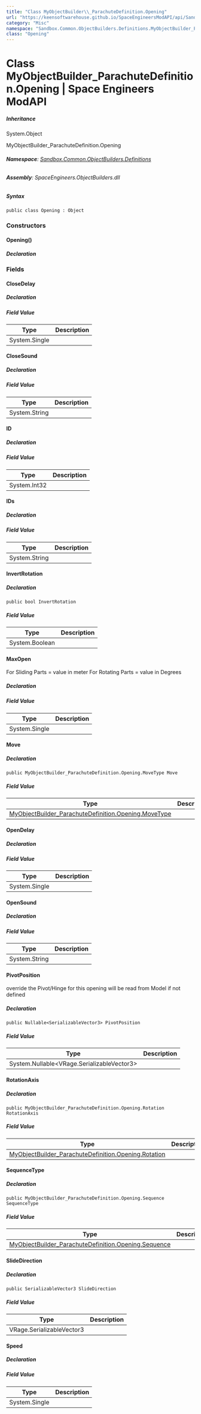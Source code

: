 ```yaml
---
title: "Class MyObjectBuilder\\_ParachuteDefinition.Opening"
url: "https://keensoftwarehouse.github.io/SpaceEngineersModAPI/api/Sandbox.Common.ObjectBuilders.Definitions.MyObjectBuilder_ParachuteDefinition.Opening.html"
category: "Misc"
namespace: "Sandbox.Common.ObjectBuilders.Definitions.MyObjectBuilder_ParachuteDefinition"
class: "Opening"
---
```


# Class MyObjectBuilder\_ParachuteDefinition.Opening | Space Engineers ModAPI

##### Inheritance

System.Object

MyObjectBuilder\_ParachuteDefinition.Opening

###### **Namespace**: [Sandbox.Common.ObjectBuilders.Definitions](https://keensoftwarehouse.github.io/SpaceEngineersModAPI/api/Sandbox.Common.ObjectBuilders.Definitions.html)

###### **Assembly**: SpaceEngineers.ObjectBuilders.dll

##### Syntax

```
public class Opening : Object
```

### Constructors

#### Opening()

##### Declaration

### Fields

#### CloseDelay

##### Declaration

##### Field Value

| Type | Description |
| --- | --- |
| System.Single |     |

#### CloseSound

##### Declaration

##### Field Value

| Type | Description |
| --- | --- |
| System.String |     |

#### ID

##### Declaration

##### Field Value

| Type | Description |
| --- | --- |
| System.Int32 |     |

#### IDs

##### Declaration

##### Field Value

| Type | Description |
| --- | --- |
| System.String |     |

#### InvertRotation

##### Declaration

```
public bool InvertRotation
```

##### Field Value

| Type | Description |
| --- | --- |
| System.Boolean |     |

#### MaxOpen

For Sliding Parts = value in meter For Rotating Parts = value in Degrees

##### Declaration

##### Field Value

| Type | Description |
| --- | --- |
| System.Single |     |

#### Move

##### Declaration

```
public MyObjectBuilder_ParachuteDefinition.Opening.MoveType Move
```

##### Field Value

| Type | Description |
| --- | --- |
| [MyObjectBuilder\_ParachuteDefinition.Opening.MoveType](https://keensoftwarehouse.github.io/SpaceEngineersModAPI/api/Sandbox.Common.ObjectBuilders.Definitions.MyObjectBuilder_ParachuteDefinition.Opening.MoveType.html) |     |

#### OpenDelay

##### Declaration

##### Field Value

| Type | Description |
| --- | --- |
| System.Single |     |

#### OpenSound

##### Declaration

##### Field Value

| Type | Description |
| --- | --- |
| System.String |     |

#### PivotPosition

override the Pivot/Hinge for this opening will be read from Model if not defined

##### Declaration

```
public Nullable<SerializableVector3> PivotPosition
```

##### Field Value

| Type | Description |
| --- | --- |
| System.Nullable<VRage.SerializableVector3\> |     |

#### RotationAxis

##### Declaration

```
public MyObjectBuilder_ParachuteDefinition.Opening.Rotation RotationAxis
```

##### Field Value

| Type | Description |
| --- | --- |
| [MyObjectBuilder\_ParachuteDefinition.Opening.Rotation](https://keensoftwarehouse.github.io/SpaceEngineersModAPI/api/Sandbox.Common.ObjectBuilders.Definitions.MyObjectBuilder_ParachuteDefinition.Opening.Rotation.html) |     |

#### SequenceType

##### Declaration

```
public MyObjectBuilder_ParachuteDefinition.Opening.Sequence SequenceType
```

##### Field Value

| Type | Description |
| --- | --- |
| [MyObjectBuilder\_ParachuteDefinition.Opening.Sequence](https://keensoftwarehouse.github.io/SpaceEngineersModAPI/api/Sandbox.Common.ObjectBuilders.Definitions.MyObjectBuilder_ParachuteDefinition.Opening.Sequence.html) |     |

#### SlideDirection

##### Declaration

```
public SerializableVector3 SlideDirection
```

##### Field Value

| Type | Description |
| --- | --- |
| VRage.SerializableVector3 |     |

#### Speed

##### Declaration

##### Field Value

| Type | Description |
| --- | --- |
| System.Single |     |